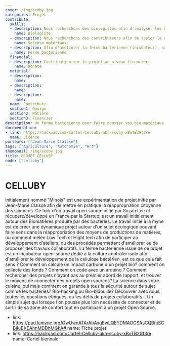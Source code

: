 ```yaml
---
cover: /img/scoby.jpg
categories: Projet
contribute:
  skills:
  - description: Nous recherchons des biologistes afin d'analyser les bactéries.
    name: Biologiste
  - description: Nous recherchons des contributeurs afin de tester la résistance matériaux
    name: Science matériaux.
  - description: Afin d'améliorer la ferme bactérienne (incubateur), nous recherchons des contributeurs.
    name: Ferme bactérienne
  financial:
  - description: Contribution sur le projet au niveau financier
    name: Donate
  material:
  - description:
    name:
  - description:
    name:
  - description:  
    name:
  name: Contribute
  section1: Design
  section2: Matière
  section3: Financier
description: Un ferme bactérienne pour faire pousser vos bio-matériaux
documentation:
- link: https://hackpad.com/Cartel-Celluby-aka-scoby-xBoTB2Gt3re
  name: Licence
porteurs: ["Jean-Marie Claisse"]
tags: ["Agriculture", "Autonomie", "Art"]
thumbnail: /img/scoby.jpg
title: PROJET CELLUBY
node: ["celluby"]
---
```

# CELLUBY
initialement nommé "Minois" est une expérimentation de projet initié par Jean-Marie Claisse afin de mettre en pratique la réappropriation citoyenne des sciences.
Ce fork d'un travail open source initié par Suzan Lee et récupéré/développé en France par la Startup, est un travail initialement autour des Biomatières produite par des bactéries.
Le travail initié à la myne est de créer une dynamique projet autour d'un sujet écologique pouvant faire sens dans la réappropriation des moyens de productions de matières, ou comment mélée Low Tech et Hight tech afin de participer au développement d'ateliers, ou des procédés permettant d'améliorer ou de proposer des travaux collaboratifs.
La ferme bactérienne issue de ce projet est un incubateur open-source dédié à la culture contrôler isolé afin d'améliorer le développement de la cellulose bactérien, est ce que cela fait sens ? Comment on calcule un impact carbone d'un projet bio? comment on collecte des fonds ? Comment on code avec un arduino ? Comment rechercher des projets n'ayant pas au premier abord de rapport, et trouver le moyens de connecter des projets open sources?
La science dans votre cuisine, oui mais comment on garantie à tous la sécurité autour de sujet comme les bactéries? Bio-hacking ou Bio-bidouille?
Découvrer avec nous toutes les questions éthiques, ou les défis de projets collaboratifs...
Un simple sujet qui lorsque l'on pousse plus loin nécéssite de connecter et de sortir de sa zone de confort tout en participant à un projet Open Source.


- link: https://pad.lamyne.org/OwUwnATArAbAxgEwLQEYDMAOGSAsCQBmSGBIIuBKEAhnMDDhMGkA#
  name: Fiche projet
- link: https://hackpad.com/Cartel-Celluby-aka-scoby-xBoTB2Gt3re
  name: Cartel biennale
